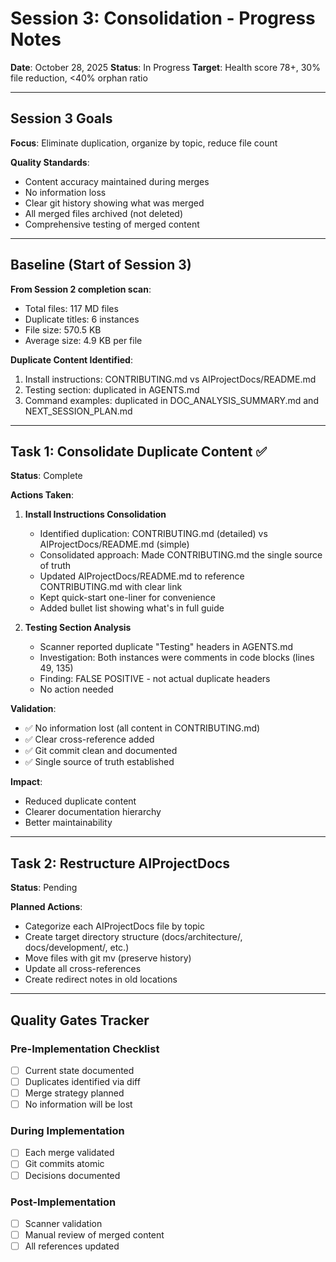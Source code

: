 # Session 3: Consolidation - Progress Notes

**Date**: October 28, 2025
**Status**: In Progress
**Target**: Health score 78+, 30% file reduction, <40% orphan ratio

---

## Session 3 Goals

**Focus**: Eliminate duplication, organize by topic, reduce file count

**Quality Standards**:
- Content accuracy maintained during merges
- No information loss
- Clear git history showing what was merged
- All merged files archived (not deleted)
- Comprehensive testing of merged content

---

## Baseline (Start of Session 3)

**From Session 2 completion scan**:
- Total files: 117 MD files
- Duplicate titles: 6 instances
- File size: 570.5 KB
- Average size: 4.9 KB per file

**Duplicate Content Identified**:
1. Install instructions: CONTRIBUTING.md vs AIProjectDocs/README.md
2. Testing section: duplicated in AGENTS.md
3. Command examples: duplicated in DOC_ANALYSIS_SUMMARY.md and NEXT_SESSION_PLAN.md

---

## Task 1: Consolidate Duplicate Content ✅

**Status**: Complete

**Actions Taken**:

1. **Install Instructions Consolidation**
   - Identified duplication: CONTRIBUTING.md (detailed) vs AIProjectDocs/README.md (simple)
   - Consolidated approach: Made CONTRIBUTING.md the single source of truth
   - Updated AIProjectDocs/README.md to reference CONTRIBUTING.md with clear link
   - Kept quick-start one-liner for convenience
   - Added bullet list showing what's in full guide

2. **Testing Section Analysis**
   - Scanner reported duplicate "Testing" headers in AGENTS.md
   - Investigation: Both instances were comments in code blocks (lines 49, 135)
   - Finding: FALSE POSITIVE - not actual duplicate headers
   - No action needed

**Validation**:
- ✅ No information lost (all content in CONTRIBUTING.md)
- ✅ Clear cross-reference added
- ✅ Git commit clean and documented
- ✅ Single source of truth established

**Impact**:
- Reduced duplicate content
- Clearer documentation hierarchy
- Better maintainability

---

## Task 2: Restructure AIProjectDocs

**Status**: Pending

**Planned Actions**:
- Categorize each AIProjectDocs file by topic
- Create target directory structure (docs/architecture/, docs/development/, etc.)
- Move files with git mv (preserve history)
- Update all cross-references
- Create redirect notes in old locations

---

## Quality Gates Tracker

### Pre-Implementation Checklist
- [ ] Current state documented
- [ ] Duplicates identified via diff
- [ ] Merge strategy planned
- [ ] No information will be lost

### During Implementation
- [ ] Each merge validated
- [ ] Git commits atomic
- [ ] Decisions documented

### Post-Implementation
- [ ] Scanner validation
- [ ] Manual review of merged content
- [ ] All references updated

